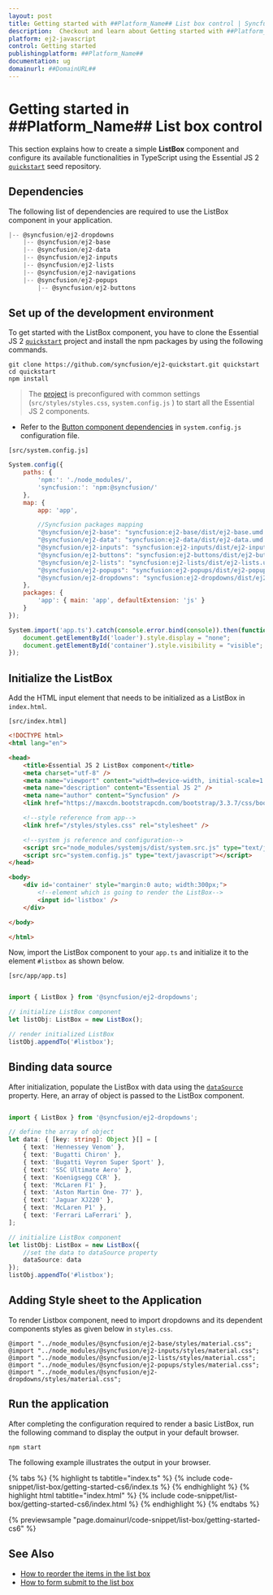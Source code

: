 ```yaml
---
layout: post
title: Getting started with ##Platform_Name## List box control | Syncfusion
description:  Checkout and learn about Getting started with ##Platform_Name## List box control of Syncfusion Essential JS 2 and more details.
platform: ej2-javascript
control: Getting started 
publishingplatform: ##Platform_Name##
documentation: ug
domainurl: ##DomainURL##
---
```


# Getting started in ##Platform_Name## List box control

This section explains how to create a simple **ListBox** component and configure its available functionalities in TypeScript using the Essential JS 2 [`quickstart`](https://github.com/syncfusion/ej2-quickstart.git) seed repository.

## Dependencies

The following list of dependencies are required to use the ListBox component in your application.

```javascript
|-- @syncfusion/ej2-dropdowns
    |-- @syncfusion/ej2-base
    |-- @syncfusion/ej2-data
    |-- @syncfusion/ej2-inputs
    |-- @syncfusion/ej2-lists
    |-- @syncfusion/ej2-navigations
    |-- @syncfusion/ej2-popups
        |-- @syncfusion/ej2-buttons
```

## Set up of the development environment

To get started with the ListBox component, you have to clone the Essential JS 2 [`quickstart`](https://github.com/syncfusion/ej2-quickstart.git) project and install the npm packages by using the following commands.

```
git clone https://github.com/syncfusion/ej2-quickstart.git quickstart
cd quickstart
npm install
```

>The [project](https://github.com/syncfusion/ej2-quickstart.git) is preconfigured with common settings (`src/styles/styles.css`, `system.config.js` ) to start all the Essential JS 2 components.

* Refer to the [Button component dependencies](./getting-started#dependencies) in `system.config.js` configuration file.

`[src/system.config.js]`

```js
System.config({
    paths: {
        'npm:': './node_modules/',
        'syncfusion:': 'npm:@syncfusion/'
    },
    map: {
        app: 'app',

        //Syncfusion packages mapping
        "@syncfusion/ej2-base": "syncfusion:ej2-base/dist/ej2-base.umd.min.js",
        "@syncfusion/ej2-data": "syncfusion:ej2-data/dist/ej2-data.umd.min.js",
        "@syncfusion/ej2-inputs": "syncfusion:ej2-inputs/dist/ej2-inputs.umd.min.js",
        "@syncfusion/ej2-buttons": "syncfusion:ej2-buttons/dist/ej2-buttons.umd.min.js",
        "@syncfusion/ej2-lists": "syncfusion:ej2-lists/dist/ej2-lists.umd.min.js",
        "@syncfusion/ej2-popups": "syncfusion:ej2-popups/dist/ej2-popups.umd.min.js",
        "@syncfusion/ej2-dropdowns": "syncfusion:ej2-dropdowns/dist/ej2-dropdowns.umd.min.js",
    },
    packages: {
        'app': { main: 'app', defaultExtension: 'js' }
    }
});

System.import('app.ts').catch(console.error.bind(console)).then(function () {
    document.getElementById('loader').style.display = "none";
    document.getElementById('container').style.visibility = "visible";
});
```

## Initialize the ListBox

Add the HTML input element that needs to be initialized as a ListBox in `index.html`.

`[src/index.html]`

```html
<!DOCTYPE html>
<html lang="en">

<head>
    <title>Essential JS 2 ListBox component</title>
    <meta charset="utf-8" />
    <meta name="viewport" content="width=device-width, initial-scale=1.0, user-scalable=no" />
    <meta name="description" content="Essential JS 2" />
    <meta name="author" content="Syncfusion" />
    <link href="https://maxcdn.bootstrapcdn.com/bootstrap/3.3.7/css/bootstrap.min.css" rel="stylesheet" />

    <!--style reference from app-->
    <link href="/styles/styles.css" rel="stylesheet" />

    <!--system js reference and configuration-->
    <script src="node_modules/systemjs/dist/system.src.js" type="text/javascript"></script>
    <script src="system.config.js" type="text/javascript"></script>
</head>

<body>
    <div id='container' style="margin:0 auto; width:300px;">
        <!--element which is going to render the ListBox-->
        <input id='listbox' />
    </div>

</body>

</html>
```

Now, import the  ListBox component to your `app.ts` and initialize it to the element `#listbox` as shown below.

`[src/app/app.ts]`

```ts

import { ListBox } from '@syncfusion/ej2-dropdowns';

// initialize ListBox component
let listObj: ListBox = new ListBox();

// render initialized ListBox
listObj.appendTo('#listbox');

```

## Binding data source

After initialization, populate the ListBox with data using the [`dataSource`](../api/list-box/#datasource) property. Here, an array of object is passed to the ListBox component.

```ts

import { ListBox } from '@syncfusion/ej2-dropdowns';

// define the array of object
let data: { [key: string]: Object }[] = [
    { text: 'Hennessey Venom' },
    { text: 'Bugatti Chiron' },
    { text: 'Bugatti Veyron Super Sport' },
    { text: 'SSC Ultimate Aero' },
    { text: 'Koenigsegg CCR' },
    { text: 'McLaren F1' },
    { text: 'Aston Martin One- 77' },
    { text: 'Jaguar XJ220' },
    { text: 'McLaren P1' },
    { text: 'Ferrari LaFerrari' },
];

// initialize ListBox component
let listObj: ListBox = new ListBox({
    //set the data to dataSource property
    dataSource: data
});
listObj.appendTo('#listbox');

```

## Adding Style sheet to the Application

To render Listbox component, need to import dropdowns and its dependent components styles as given below in `styles.css`.

```
@import "../node_modules/@syncfusion/ej2-base/styles/material.css";
@import "../node_modules/@syncfusion/ej2-inputs/styles/material.css";
@import "../node_modules/@syncfusion/ej2-lists/styles/material.css";
@import "../node_modules/@syncfusion/ej2-popups/styles/material.css";
@import "../node_modules/@syncfusion/ej2-dropdowns/styles/material.css";
```

## Run the application

After completing the configuration required to render a basic ListBox, run the following command to
display the output in your default browser.

```
npm start
```

The following example illustrates the output in your browser.

{% tabs %}
{% highlight ts tabtitle="index.ts" %}
{% include code-snippet/list-box/getting-started-cs6/index.ts %}
{% endhighlight %}
{% highlight html tabtitle="index.html" %}
{% include code-snippet/list-box/getting-started-cs6/index.html %}
{% endhighlight %}
{% endtabs %}
          
{% previewsample "page.domainurl/code-snippet/list-box/getting-started-cs6" %}

## See Also

* [How to reorder the items in the list box](./dual-list-box/#dual-list-box)
* [How to form submit to the list box](./how-to/form-submit/#form-submit-to-the-list-box)